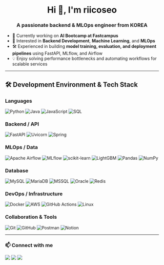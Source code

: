 <h1 align="center">Hi 👋, I'm riicoseo</h1>
<h3 align="center">A passionate backend & MLOps engineer from KOREA</h3>

- 🔭 Currently working on **AI Bootcamp at Fastcampus**
- 🚀 Interested in **Backend Development**, **Machine Learning**, and **MLOps**
- 🛠 Experienced in building **model training, evaluation, and deployment pipelines** using FastAPI, MLflow, and Airflow
- 💡 Enjoy solving performance bottlenecks and automating workflows for scalable services

---

## 🛠 Development Environment & Tech Stack

### **Languages**
![Python](https://img.shields.io/badge/Python-3776AB?style=flat&logo=python&logoColor=white)
![Java](https://img.shields.io/badge/Java-007396?style=flat&logo=java&logoColor=white)
![JavaScript](https://img.shields.io/badge/JavaScript-F7DF1E?style=flat&logo=javascript&logoColor=black)
![SQL](https://img.shields.io/badge/SQL-4479A1?style=flat&logo=mysql&logoColor=white)

### **Backend / API**
![FastAPI](https://img.shields.io/badge/FastAPI-009688?style=flat&logo=fastapi&logoColor=white)
![Uvicorn](https://img.shields.io/badge/Uvicorn-4B8BBE?style=flat&logo=python&logoColor=white)
![Spring](https://img.shields.io/badge/Spring-6DB33F?style=flat&logo=spring&logoColor=white)

### **MLOps / Data**
![Apache Airflow](https://img.shields.io/badge/Airflow-017CEE?style=flat&logo=apache-airflow&logoColor=white)
![MLflow](https://img.shields.io/badge/MLflow-0194E2?style=flat&logo=mlflow&logoColor=white)
![scikit-learn](https://img.shields.io/badge/scikit--learn-F7931E?style=flat&logo=scikit-learn&logoColor=white)
![LightGBM](https://img.shields.io/badge/LightGBM-02569B?style=flat&logo=python&logoColor=white)
![Pandas](https://img.shields.io/badge/Pandas-150458?style=flat&logo=pandas&logoColor=white)
![NumPy](https://img.shields.io/badge/NumPy-013243?style=flat&logo=numpy&logoColor=white)

### **Database**
![MySQL](https://img.shields.io/badge/MySQL-4479A1?style=flat&logo=mysql&logoColor=white)
![MariaDB](https://img.shields.io/badge/MariaDB-003545?style=flat&logo=mariadb&logoColor=white)
![MSSQL](https://img.shields.io/badge/Microsoft%20SQL%20Server-CC2927?style=flat&logo=microsoftsqlserver&logoColor=white)
![Oracle](https://img.shields.io/badge/Oracle-F80000?style=flat&logo=oracle&logoColor=white)
![Redis](https://img.shields.io/badge/Redis-DC382D?style=flat&logo=redis&logoColor=white)

### **DevOps / Infrastructure**
![Docker](https://img.shields.io/badge/Docker-2496ED?style=flat&logo=docker&logoColor=white)
![AWS](https://img.shields.io/badge/AWS-232F3E?style=flat&logo=amazon-aws&logoColor=white)
![GitHub Actions](https://img.shields.io/badge/GitHub%20Actions-2088FF?style=flat&logo=github-actions&logoColor=white)
![Linux](https://img.shields.io/badge/Linux-FCC624?style=flat&logo=linux&logoColor=black)

### **Collaboration & Tools**
![Git](https://img.shields.io/badge/Git-F05032?style=flat&logo=git&logoColor=white)
![GitHub](https://img.shields.io/badge/GitHub-181717?style=flat&logo=github&logoColor=white)
![Postman](https://img.shields.io/badge/Postman-FF6C37?style=flat&logo=postman&logoColor=white)
![Notion](https://img.shields.io/badge/Notion-000000?style=flat&logo=notion&logoColor=white)

---

<h3 align="left">📫 Connect with me</h3>
<p align="left">
  <a href="mailto:riicoseo@example.com"><img src="https://img.shields.io/badge/Email-D14836?style=flat&logo=gmail&logoColor=white"/></a>
  <a href="https://github.com/riicoseo"><img src="https://img.shields.io/badge/GitHub-181717?style=flat&logo=github&logoColor=white"/></a>
  <a href="https://www.linkedin.com/in/riicoseo"><img src="https://img.shields.io/badge/LinkedIn-0A66C2?style=flat&logo=linkedin&logoColor=white"/></a>
</p>
